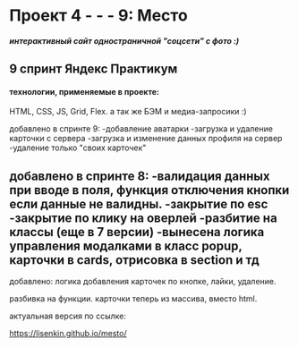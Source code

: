 # Проект 4 - - - 9: Место

##### интерактивный сайт одностраничной "соцсети" с фото :)

## 9 спринт Яндекс Практикум

#### технологии, применяемые в проекте:

HTML, CSS, JS, Grid, Flex.
а так же БЭМ и медиа-запросики :)

добавлено в спринте 9:
-добавление аватарки
-загрузка и удаление карточки с сервера
-загрузка и изменение данных профиля на сервер
-удаление только "своих карточек"


добавлено в спринте 8:
-валидация данных при вводе в поля, функция отключения кнопки если данные не валидны.
-закрытие по esc
-закрытие по клику на оверлей
-разбитие на классы (еще в 7 версии)
-вынесена логика управления модалками в класс  popup, карточки в cards, отрисовка в section и тд
-

добавлено:
логика добавления карточек по кнопке, лайки, удаление.

разбивка на функции.
карточки теперь из массива, вместо html.


актуальная версия по ссылке:

https://lisenkin.github.io/mesto/

